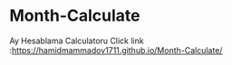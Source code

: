 # Month-Calculate
Ay Hesablama Calculatoru
Click link :https://hamidmammadov1711.github.io/Month-Calculate/
